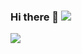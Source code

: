 ### Hi there 👋 ![](https://visitor-badge.laobi.icu/badge?page_id=Fanduzi.readme)
![](https://github-readme-stats.vercel.app/api?username=Fanduzi&show_icons=true)

<!--
**Fanduzi/Fanduzi** is a ✨ _special_ ✨ repository because its `README.md` (this file) appears on your GitHub profile.

Here are some ideas to get you started:

- 🔭 I’m currently working on ...
- 🌱 I’m currently learning ...
- 👯 I’m looking to collaborate on ...
- 🤔 I’m looking for help with ...
- 💬 Ask me about ...
- 📫 How to reach me: ...
- 😄 Pronouns: ...
- ⚡ Fun fact: ...
-->
